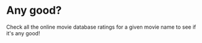 # Any good?

Check all the online movie database ratings for a given movie name to see if
it's any good!
